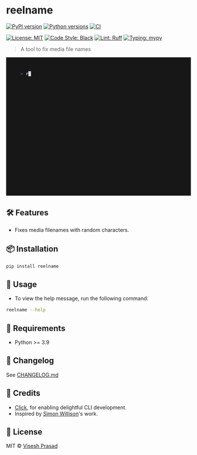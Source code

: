 # reelname

[![PyPI version](https://img.shields.io/pypi/v/reelname.svg)](https://pypi.org/project/reelname/)
[![Python versions](https://img.shields.io/pypi/pyversions/reelname.svg?logo=python&logoColor=white)](https://pypi.org/project/reelname/)
[![CI](https://github.com/viseshrp/reelname/actions/workflows/main.yml/badge.svg)](https://github.com/viseshrp/reelname/actions/workflows/main.yml)

[![License: MIT](https://img.shields.io/github/license/viseshrp/reelname)](https://github.com/viseshrp/reelname/blob/main/LICENSE)
[![Code Style: Black](https://img.shields.io/badge/code%20style-black-000000.svg)](https://black.readthedocs.io/en/stable/)
[![Lint: Ruff](https://img.shields.io/badge/lint-ruff-000000.svg)](https://docs.astral.sh/ruff/)
[![Typing: mypy](https://img.shields.io/badge/typing-checked-blue.svg)](https://mypy.readthedocs.io/en/stable/)

> A tool to fix media file names

![Demo](https://raw.githubusercontent.com/viseshrp/reelname/main/demo.gif)

## 🛠️ Features

* Fixes media filenames with random characters.

## 📦 Installation

```bash
pip install reelname
```

## 🧪 Usage

* To view the help message, run the following command:

```bash
reelname --help
```

## 📐 Requirements

* Python >= 3.9

## 🧾 Changelog

See [CHANGELOG.md](https://github.com/viseshrp/reelname/blob/main/CHANGELOG.md)

## 🙏 Credits

* [Click](https://click.palletsprojects.com), for enabling delightful CLI development.
* Inspired by [Simon Willison](https://github.com/simonw)'s work.

## 📄 License

MIT © [Visesh Prasad](https://github.com/viseshrp)
